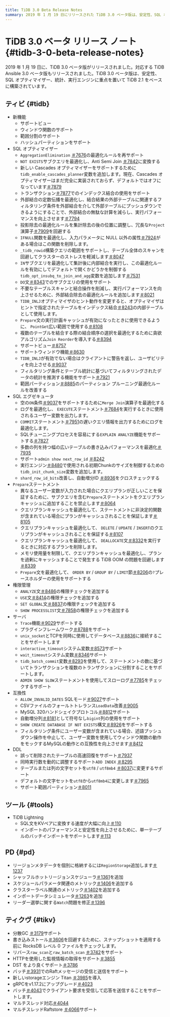 ```yaml
---
title: TiDB 3.0 Beta Release Notes
summary: 2019 年 1 月 19 日にリリースされた TiDB 3.0 ベータ版は、安定性、SQL オプティマイザー、統計、実行エンジンに重点を置いています。新しい機能には、ビュー、ウィンドウ関数、範囲パーティション、ハッシュ パーティションのサポートが含まれます。SQL オプティマイザーは、トランザクションでのインデックス結合のサポート、定数伝播の最適化、DO ステートメントでのサブクエリのサポートなど、さまざまな最適化によって強化されました。SQL エグゼキューターも最適化され、パフォーマンスが向上しました。権限管理、サーバー、互換性、DDL がすべて改善されました。TiDB TiDB Lightning は、単一テーブルのバッチ インポートをサポートするようになり、PD と TiKV にもさまざまな機能強化と新機能が追加されました。
---
```


# TiDB 3.0 ベータ リリース ノート {#tidb-3-0-beta-release-notes}

2019 年 1 月 19 日に、TiDB 3.0 ベータ版がリリースされました。対応する TiDB Ansible 3.0 ベータ版もリリースされました。TiDB 3.0 ベータ版は、安定性、SQL オプティマイザー、統計、実行エンジンに重点を置いて TiDB 2.1 をベースに構築されています。

## ティビ {#tidb}

-   新機能
    -   サポートビュー
    -   ウィンドウ関数のサポート
    -   範囲分割のサポート
    -   ハッシュパーティションをサポート
-   SQL オプティマイザー
    -   `AggregationElimination` [＃7676](https://github.com/pingcap/tidb/pull/7676)の最適化ルールを再サポート
    -   `NOT EXISTS`サブクエリを最適化し、Anti Semi Join [＃7842](https://github.com/pingcap/tidb/pull/7842)に変換する
    -   新しい Cascades オプティマイザーをサポートするために`tidb_enable_cascades_planner`変数を追加します。現在、Cascades オプティマイザーはまだ完全に実装されておらず、デフォルトではオフになっています[＃7879](https://github.com/pingcap/tidb/pull/7879)
    -   トランザクション[＃7877](https://github.com/pingcap/tidb/pull/7877)でのインデックス結合の使用をサポート
    -   外部結合の定数伝播を最適化し、結合結果の外部テーブルに関連するフィルタリング条件を外部結合を介して外部テーブルにプッシュダウンできるようにすることで、外部結合の無駄な計算を減らし、実行パフォーマンスを向上させます[＃7794](https://github.com/pingcap/tidb/pull/7794)
    -   投影除去の最適化ルールを集計除去の後の位置に調整し、冗長な`Project`演算子[＃7909](https://github.com/pingcap/tidb/pull/7909)を回避する
    -   `IFNULL`関数を最適化し、入力パラメータに NULL 以外の属性[＃7924](https://github.com/pingcap/tidb/pull/7924)がある場合はこの関数を削除します。
    -   `_tidb_rowid`構築クエリの範囲をサポートし、テーブル全体のスキャンを回避してクラスターのストレスを軽減します[＃8047](https://github.com/pingcap/tidb/pull/8047)
    -   `IN`サブクエリを最適化して集計後に内部結合を実行し、この最適化ルールを有効にしてデフォルトで開くかどうかを制御する`tidb_opt_insubq_to_join_and_agg`変数を追加します[＃7531](https://github.com/pingcap/tidb/pull/7531)
    -   `DO`文[＃8343](https://github.com/pingcap/tidb/pull/8343)でのサブクエリの使用をサポート
    -   不要なテーブルスキャンと結合操作を削減し、実行パフォーマンスを向上させるために、外部結合除去の最適化ルールを追加します[＃8021](https://github.com/pingcap/tidb/pull/8021)
    -   `TIDB_INLJ`オプティマイザのヒント動作を変更すると、オプティマイザはヒントで指定されたテーブルをインデックス結合[＃8243](https://github.com/pingcap/tidb/pull/8243)の内部テーブルとして使用します。
    -   `Prepare`文の実行計画キャッシュが有効になったときに使用できるように、 `PointGet`広い範囲で使用する[＃8108](https://github.com/pingcap/tidb/pull/8108)
    -   複数のテーブルを結合する際の結合順序の選択を最適化するために貪欲アルゴリズム`Join Reorder`を導入する[＃8394](https://github.com/pingcap/tidb/pull/8394)
    -   サポートビュー[＃8757](https://github.com/pingcap/tidb/pull/8757)
    -   サポートウィンドウ機能[＃8630](https://github.com/pingcap/tidb/pull/8630)
    -   `TIDB_INLJ`が有効でない場合はクライアントに警告を返し、ユーザビリティを向上させる[＃9037](https://github.com/pingcap/tidb/pull/9037)
    -   フィルタリング条件とテーブル統計に基づいてフィルタリングされたデータの統計を推測する機能をサポート[＃7921](https://github.com/pingcap/tidb/pull/7921)
    -   範囲パーティション[＃8885](https://github.com/pingcap/tidb/pull/8885)のパーティション プルーニング最適化ルールを改善する
-   SQL エグゼキュータ
    -   空の`ON`条件[＃9037](https://github.com/pingcap/tidb/pull/9037)をサポートするために`Merge Join`演算子を最適化する
    -   ログを最適化し、 `EXECUTE`ステートメント[＃7684](https://github.com/pingcap/tidb/pull/7684)を実行するときに使用されるユーザー変数を出力します。
    -   `COMMIT`ステートメント[＃7951](https://github.com/pingcap/tidb/pull/7951)の遅いクエリ情報を出力するためにログを最適化します。
    -   SQLチューニングプロセスを容易にする`EXPLAIN ANALYZE`機能をサポートする[＃7827](https://github.com/pingcap/tidb/pull/7827)
    -   多数の列を持つ幅の広いテーブルの書き込みパフォーマンスを最適化[＃7935](https://github.com/pingcap/tidb/pull/7935)
    -   サポート`admin show next_row_id` [＃8242](https://github.com/pingcap/tidb/pull/8242)
    -   実行エンジン[＃8480](https://github.com/pingcap/tidb/pull/8480)で使用される初期Chunkのサイズを制御するための`tidb_init_chunk_size`変数を追加します。
    -   `shard_row_id_bits`改善し、自動増分ID [＃8936](https://github.com/pingcap/tidb/pull/8936)をクロスチェックする
-   `Prepare`ステートメント
    -   異なるユーザー変数が入力された場合にクエリプランが正しいことを保証するために、サブクエリを含む`Prepare`ステートメントをクエリプランキャッシュに追加することを禁止します[＃8064](https://github.com/pingcap/tidb/pull/8064)
    -   クエリプランキャッシュを最適化して、ステートメントに非決定的関数が含まれている場合にプランがキャッシュされることを保証します[＃8105](https://github.com/pingcap/tidb/pull/8105)
    -   クエリプランキャッシュを最適化して、 `DELETE` / `UPDATE` / `INSERT`のクエリプランがキャッシュされることを保証する[＃8107](https://github.com/pingcap/tidb/pull/8107)
    -   クエリプランキャッシュを最適化して、 `DEALLOCATE`文[＃8332](https://github.com/pingcap/tidb/pull/8332)を実行するときに対応するプランを削除します。
    -   メモリ使用量を制限して、クエリプランキャッシュを最適化し、プランを過剰にキャッシュすることで発生する TiDB OOM の問題を回避します[＃8339](https://github.com/pingcap/tidb/pull/8339)
    -   `Prepare`文を最適化して、 `ORDER BY` / `GROUP BY` / `LIMIT`節[＃8206](https://github.com/pingcap/tidb/pull/8206)の`?`プレースホルダーの使用をサポートする
-   権限管理
    -   `ANALYZE`文[＃8486](https://github.com/pingcap/tidb/pull/8486)の権限チェックを追加する
    -   `USE`文[＃8414](https://github.com/pingcap/tidb/pull/8418)の権限チェックを追加する
    -   `SET GLOBAL`文[＃8837](https://github.com/pingcap/tidb/pull/8837)の権限チェックを追加する
    -   `SHOW PROCESSLIST`文[＃7858](https://github.com/pingcap/tidb/pull/7858)の権限チェックを追加する
-   サーバ
    -   `Trace`機能[＃9029](https://github.com/pingcap/tidb/pull/9029)サポートする
    -   プラグインフレームワーク[＃8788](https://github.com/pingcap/tidb/pull/8788)をサポート
    -   `unix_socket`とTCPを同時に使用してデータベース[＃8836](https://github.com/pingcap/tidb/pull/8836)に接続することをサポートします
    -   `interactive_timeout`システム変数[＃8573](https://github.com/pingcap/tidb/pull/8573)サポート
    -   `wait_timeout`システム変数[＃8346](https://github.com/pingcap/tidb/pull/8346)サポート
    -   `tidb_batch_commit`変数[＃8293](https://github.com/pingcap/tidb/pull/8293)を使用して、ステートメントの数に基づいてトランザクションを複数のトランザクションに分割することをサポートします。
    -   `ADMIN SHOW SLOW`ステートメントを使用してスローログ[＃7785](https://github.com/pingcap/tidb/pull/7785)をチェックするサポート
-   互換性
    -   `ALLOW_INVALID_DATES` SQLモード[＃9027](https://github.com/pingcap/tidb/pull/9027)サポート
    -   CSVファイルのフォールトトレランス`LoadData`改善[＃9005](https://github.com/pingcap/tidb/pull/9005)
    -   MySQL 320ハンドシェイクプロトコル[＃8812](https://github.com/pingcap/tidb/pull/8812)サポート
    -   自動増分列[＃8181](https://github.com/pingcap/tidb/pull/8181)として符号なし`bigint`列の使用をサポート
    -   `SHOW CREATE DATABASE IF NOT EXISTS`構文[＃8926](https://github.com/pingcap/tidb/pull/8926)をサポートする
    -   フィルタリング条件にユーザー変数が含まれている場合、述語プッシュダウン操作を中止して、ユーザー変数を使用してウィンドウ関数の動作をモックするMySQLの動作との互換性を向上させます[＃8412](https://github.com/pingcap/tidb/pull/8412)
-   DDL
    -   誤って削除されたテーブルの高速回復をサポート[＃7937](https://github.com/pingcap/tidb/pull/7937)
    -   同時実行数を動的に調整するサポート`ADD INDEX` [＃8295](https://github.com/pingcap/tidb/pull/8295)
    -   テーブルまたは列の文字セットを`utf8` / `utf8mb4` [＃8037](https://github.com/pingcap/tidb/pull/8037)に変更するサポート
    -   デフォルトの文字セットを`utf8`から`utf8mb4`に変更します[＃7965](https://github.com/pingcap/tidb/pull/7965)
    -   サポート範囲パーティション[＃8011](https://github.com/pingcap/tidb/pull/8011)

## ツール {#tools}

-   TiDB Lightning
    -   SQL文をKVペアに変換する速度が大幅に向上[＃110](https://github.com/pingcap/tidb-lightning/pull/110)
    -   インポートのパフォーマンスと安定性を向上させるために、単一テーブルのバッチインポートをサポートします[＃113](https://github.com/pingcap/tidb-lightning/pull/113)

## PD {#pd}

-   リージョンメタデータを個別に格納するには`RegionStorage`追加します[＃1237](https://github.com/pingcap/pd/pull/1237)
-   シャッフルホットリージョンスケジューラ[＃1361](https://github.com/pingcap/pd/pull/1361)を追加
-   スケジュールパラメータ関連のメトリック[＃1406](https://github.com/pingcap/pd/pull/1406)を追加する
-   クラスターラベル関連のメトリック[＃1402](https://github.com/pingcap/pd/pull/1402)を追加する
-   インポートデータシミュレータ[＃1263](https://github.com/pingcap/pd/pull/1263)を追加
-   リーダー選挙に関する`Watch`問題を修正[＃1396](https://github.com/pingcap/pd/pull/1396)

## ティクヴ {#tikv}

-   分散GC [＃3179](https://github.com/tikv/tikv/pull/3179)サポート
-   書き込みストール[＃3606](https://github.com/tikv/tikv/pull/3606)を回避するために、スナップショットを適用する前に RocksDB レベル 0 ファイルをチェックします。
-   リバース`raw_scan`と`raw_batch_scan` [＃3742](https://github.com/tikv/tikv/pull/3724)をサポート
-   HTTPを使用した監視情報の取得をサポート[＃3855](https://github.com/tikv/tikv/pull/3855)
-   DST をより良くサポート[＃3786](https://github.com/tikv/tikv/pull/3786)
-   バッチ[＃3931](https://github.com/tikv/tikv/pull/3913)でのRaftメッセージの受信と送信をサポート
-   新しいstorageエンジン Titan [＃3985](https://github.com/tikv/tikv/pull/3985)を導入
-   gRPCをv1.17.2にアップグレード[＃4023](https://github.com/tikv/tikv/pull/4023)
-   バッチ[＃4043](https://github.com/tikv/tikv/pull/4043)でクライアント要求を受信して​​応答を送信することをサポートします。
-   マルチスレッド対応[＃4044](https://github.com/tikv/tikv/pull/4044)
-   マルチスレッドRaftstore [＃4066](https://github.com/tikv/tikv/pull/4066)サポート
